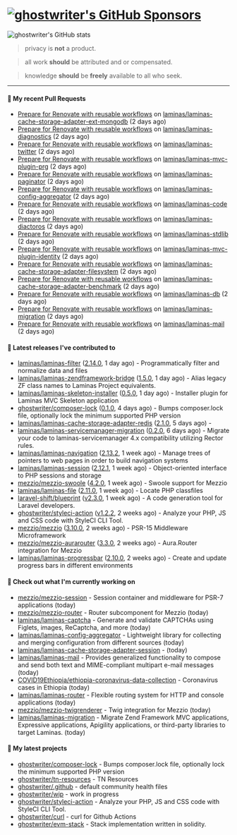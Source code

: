 # [![ghostwriter's GitHub Sponsors](https://img.shields.io/github/sponsors/ghostwriter?label=Sponsors&style=flat-square&logo=GitHub%20Sponsors)](https://github.com/sponsors/ghostwriter)

![ghostwriter's GitHub stats](https://github-readme-stats.vercel.app/api?username=ghostwriter&show_icons=true&count_private=true&hide_title=true&hide_rank=true&icon_color=333)

> privacy is **not** a product.

> all work **should** be attributed and or compensated.

> knowledge **should** be **freely** available to all who seek.

---
#### 🔨 My recent Pull Requests

- [Prepare for Renovate with reusable workflows](https://github.com/laminas/laminas-cache-storage-adapter-ext-mongodb/pull/15) on [laminas/laminas-cache-storage-adapter-ext-mongodb](https://github.com/laminas/laminas-cache-storage-adapter-ext-mongodb) (2 days ago)
- [Prepare for Renovate with reusable workflows](https://github.com/laminas/laminas-diagnostics/pull/36) on [laminas/laminas-diagnostics](https://github.com/laminas/laminas-diagnostics) (2 days ago)
- [Prepare for Renovate with reusable workflows](https://github.com/laminas/laminas-twitter/pull/24) on [laminas/laminas-twitter](https://github.com/laminas/laminas-twitter) (2 days ago)
- [Prepare for Renovate with reusable workflows](https://github.com/laminas/laminas-mvc-plugin-prg/pull/15) on [laminas/laminas-mvc-plugin-prg](https://github.com/laminas/laminas-mvc-plugin-prg) (2 days ago)
- [Prepare for Renovate with reusable workflows](https://github.com/laminas/laminas-paginator/pull/40) on [laminas/laminas-paginator](https://github.com/laminas/laminas-paginator) (2 days ago)
- [Prepare for Renovate with reusable workflows](https://github.com/laminas/laminas-config-aggregator/pull/20) on [laminas/laminas-config-aggregator](https://github.com/laminas/laminas-config-aggregator) (2 days ago)
- [Prepare for Renovate with reusable workflows](https://github.com/laminas/laminas-code/pull/128) on [laminas/laminas-code](https://github.com/laminas/laminas-code) (2 days ago)
- [Prepare for Renovate with reusable workflows](https://github.com/laminas/laminas-diactoros/pull/80) on [laminas/laminas-diactoros](https://github.com/laminas/laminas-diactoros) (2 days ago)
- [Prepare for Renovate with reusable workflows](https://github.com/laminas/laminas-stdlib/pull/56) on [laminas/laminas-stdlib](https://github.com/laminas/laminas-stdlib) (2 days ago)
- [Prepare for Renovate with reusable workflows](https://github.com/laminas/laminas-mvc-plugin-identity/pull/10) on [laminas/laminas-mvc-plugin-identity](https://github.com/laminas/laminas-mvc-plugin-identity) (2 days ago)
- [Prepare for Renovate with reusable workflows](https://github.com/laminas/laminas-cache-storage-adapter-filesystem/pull/41) on [laminas/laminas-cache-storage-adapter-filesystem](https://github.com/laminas/laminas-cache-storage-adapter-filesystem) (2 days ago)
- [Prepare for Renovate with reusable workflows](https://github.com/laminas/laminas-cache-storage-adapter-benchmark/pull/2) on [laminas/laminas-cache-storage-adapter-benchmark](https://github.com/laminas/laminas-cache-storage-adapter-benchmark) (2 days ago)
- [Prepare for Renovate with reusable workflows](https://github.com/laminas/laminas-db/pull/239) on [laminas/laminas-db](https://github.com/laminas/laminas-db) (2 days ago)
- [Prepare for Renovate with reusable workflows](https://github.com/laminas/laminas-migration/pull/64) on [laminas/laminas-migration](https://github.com/laminas/laminas-migration) (2 days ago)
- [Prepare for Renovate with reusable workflows](https://github.com/laminas/laminas-mail/pull/181) on [laminas/laminas-mail](https://github.com/laminas/laminas-mail) (2 days ago)

#### 🔭 Latest releases I've contributed to

- [laminas/laminas-filter](https://github.com/laminas/laminas-filter) ([2.14.0](https://github.com/laminas/laminas-filter/releases/tag/2.14.0), 1 day ago) - Programmatically filter and normalize data and files
- [laminas/laminas-zendframework-bridge](https://github.com/laminas/laminas-zendframework-bridge) ([1.5.0](https://github.com/laminas/laminas-zendframework-bridge/releases/tag/1.5.0), 1 day ago) - Alias legacy ZF class names to Laminas Project equivalents.
- [laminas/laminas-skeleton-installer](https://github.com/laminas/laminas-skeleton-installer) ([0.5.0](https://github.com/laminas/laminas-skeleton-installer/releases/tag/0.5.0), 1 day ago) - Installer plugin for Laminas MVC Skeleton application
- [ghostwriter/composer-lock](https://github.com/ghostwriter/composer-lock) ([0.1.0](https://github.com/ghostwriter/composer-lock/releases/tag/0.1.0), 4 days ago) - Bumps composer.lock file, optionally lock the minimum supported PHP version
- [laminas/laminas-cache-storage-adapter-redis](https://github.com/laminas/laminas-cache-storage-adapter-redis) ([2.1.0](https://github.com/laminas/laminas-cache-storage-adapter-redis/releases/tag/2.1.0), 5 days ago) - 
- [laminas/laminas-servicemanager-migration](https://github.com/laminas/laminas-servicemanager-migration) ([0.2.0](https://github.com/laminas/laminas-servicemanager-migration/releases/tag/0.2.0), 6 days ago) - Migrate your code to laminas-servicemanager 4.x compatibility utilizing Rector rules.
- [laminas/laminas-navigation](https://github.com/laminas/laminas-navigation) ([2.13.2](https://github.com/laminas/laminas-navigation/releases/tag/2.13.2), 1 week ago) - Manage trees of pointers to web pages in order to build navigation systems
- [laminas/laminas-session](https://github.com/laminas/laminas-session) ([2.12.1](https://github.com/laminas/laminas-session/releases/tag/2.12.1), 1 week ago) - Object-oriented interface to PHP sessions and storage
- [mezzio/mezzio-swoole](https://github.com/mezzio/mezzio-swoole) ([4.2.0](https://github.com/mezzio/mezzio-swoole/releases/tag/4.2.0), 1 week ago) - Swoole support for Mezzio
- [laminas/laminas-file](https://github.com/laminas/laminas-file) ([2.11.0](https://github.com/laminas/laminas-file/releases/tag/2.11.0), 1 week ago) - Locate PHP classfiles
- [laravel-shift/blueprint](https://github.com/laravel-shift/blueprint) ([v2.3.0](https://github.com/laravel-shift/blueprint/releases/tag/v2.3.0), 1 week ago) - A code generation tool for Laravel developers.
- [ghostwriter/styleci-action](https://github.com/ghostwriter/styleci-action) ([v1.2.2](https://github.com/ghostwriter/styleci-action/releases/tag/v1.2.2), 2 weeks ago) - Analyze your PHP, JS and CSS code with StyleCI CLI Tool.
- [mezzio/mezzio](https://github.com/mezzio/mezzio) ([3.10.0](https://github.com/mezzio/mezzio/releases/tag/3.10.0), 2 weeks ago) - PSR-15 Middleware Microframework
- [mezzio/mezzio-aurarouter](https://github.com/mezzio/mezzio-aurarouter) ([3.3.0](https://github.com/mezzio/mezzio-aurarouter/releases/tag/3.3.0), 2 weeks ago) - Aura.Router integration for Mezzio
- [laminas/laminas-progressbar](https://github.com/laminas/laminas-progressbar) ([2.10.0](https://github.com/laminas/laminas-progressbar/releases/tag/2.10.0), 2 weeks ago) - Create and update progress bars in different environments

#### 👷 Check out what I'm currently working on

- [mezzio/mezzio-session](https://github.com/mezzio/mezzio-session) - Session container and middleware for PSR-7 applications (today)
- [mezzio/mezzio-router](https://github.com/mezzio/mezzio-router) - Router subcomponent for Mezzio (today)
- [laminas/laminas-captcha](https://github.com/laminas/laminas-captcha) - Generate and validate CAPTCHAs using Figlets, images, ReCaptcha, and more (today)
- [laminas/laminas-config-aggregator](https://github.com/laminas/laminas-config-aggregator) - Lightweight library for collecting and merging configuration from different sources (today)
- [laminas/laminas-cache-storage-adapter-session](https://github.com/laminas/laminas-cache-storage-adapter-session) -  (today)
- [laminas/laminas-mail](https://github.com/laminas/laminas-mail) - Provides generalized functionality to compose and send both text and MIME-compliant multipart e-mail messages (today)
- [COVID19Ethiopia/ethiopia-coronavirus-data-collection](https://github.com/COVID19Ethiopia/ethiopia-coronavirus-data-collection) - Coronavirus cases in Ethiopia (today)
- [laminas/laminas-router](https://github.com/laminas/laminas-router) - Flexible routing system for HTTP and console applications (today)
- [mezzio/mezzio-twigrenderer](https://github.com/mezzio/mezzio-twigrenderer) - Twig integration for Mezzio (today)
- [laminas/laminas-migration](https://github.com/laminas/laminas-migration) - Migrate Zend Framework MVC applications, Expressive applications, Apigility applications, or third-party libraries to target Laminas. (today)

#### 🌱 My latest projects

- [ghostwriter/composer-lock](https://github.com/ghostwriter/composer-lock) - Bumps composer.lock file, optionally lock the minimum supported PHP version
- [ghostwriter/tn-resources](https://github.com/ghostwriter/tn-resources) - TN Resources
- [ghostwriter/.github](https://github.com/ghostwriter/.github) - default community health files
- [ghostwriter/wip](https://github.com/ghostwriter/wip) - work in progress
- [ghostwriter/styleci-action](https://github.com/ghostwriter/styleci-action) - Analyze your PHP, JS and CSS code with StyleCI CLI Tool.
- [ghostwriter/curl](https://github.com/ghostwriter/curl) - curl for Github Actions
- [ghostwriter/evm-stack](https://github.com/ghostwriter/evm-stack) - Stack implementation written in solidity.

